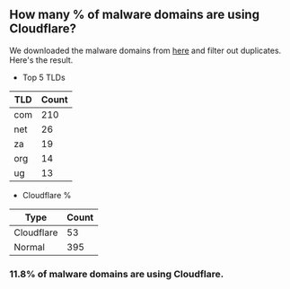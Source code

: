 ## How many % of malware domains are using Cloudflare?


We downloaded the malware domains from [here](https://urlhaus.abuse.ch) and filter out duplicates.
Here's the result.


[//]: # (start replacement)


- Top 5 TLDs

| TLD | Count |
| --- | --- |
| com | 210 |
| net | 26 |
| za | 19 |
| org | 14 |
| ug | 13 |


- Cloudflare %

| Type | Count |
| --- | --- |
| Cloudflare | 53 |
| Normal | 395 |


### 11.8% of malware domains are using Cloudflare.